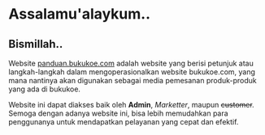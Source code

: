 # Assalamu'alaykum..
## Bismillah..

Website [panduan.bukukoe.com](https://panduan.bukukoe.com/) adalah website yang berisi petunjuk atau langkah-langkah dalam mengoperasionalkan website bukukoe.com, yang mana nantinya akan digunakan sebagai media pemesanan produk-produk yang ada di bukukoe.

Website ini dapat diakses baik oleh **Admin**, *Marketter*, maupun ~~customer~~. Semoga dengan adanya website ini, bisa lebih memudahkan para penggunanya untuk mendapatkan pelayanan yang cepat dan efektif.
